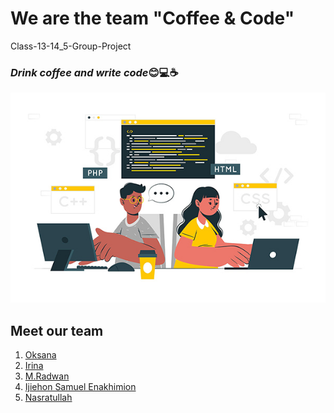 # We are the team "Coffee & Code"
Class-13-14_5-Group-Project
### _Drink coffee and write code_:blush::computer::coffee:
![TeamPic](https://github.com/NasratullahHussaini/Class-13-14-5-Group-Project/blob/main/TeamPic%20resized.jpg)  

## Meet our team

1. [Oksana](./Oksana.md)
2. [Irina](./Irina.md)
3. [M.Radwan](./M.Radwan)
4. [Ijiehon Samuel Enakhimion]()
5. [Nasratullah](./Nasratullah.md)


